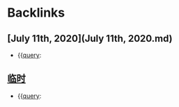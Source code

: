 
# Backlinks
## [July 11th, 2020](July 11th, 2020.md)
- {{[query](query.md):

## [临时](临时.md)
- {{[query](query.md):

